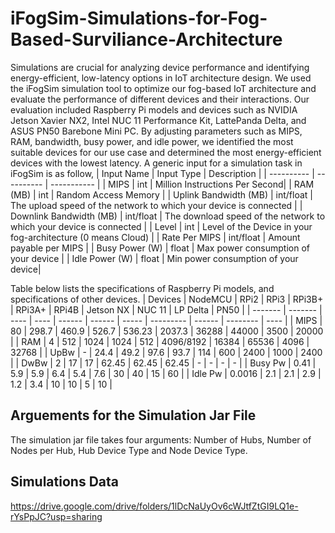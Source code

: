 # iFogSim-Simulations-for-Fog-Based-Surviliance-Architecture
Simulations are crucial for analyzing device performance and identifying energy-efficient, low-latency options in IoT architecture design. We used the iFogSim simulation tool to optimize our fog-based IoT architecture and evaluate the performance of different devices and their interactions. Our evaluation included Raspberry Pi models and devices such as NVIDIA Jetson Xavier NX2, Intel NUC 11 Performance Kit, LattePanda Delta, and ASUS PN50 Barebone Mini PC. By adjusting parameters such as MIPS, RAM, bandwidth, busy power, and idle power, we identified the most suitable devices for our use case and determined the most energy-efficient devices with the lowest latency. A generic input for a simulation task in iFogSim is as follow,
| Input Name | Input Type | Description |
| ---------- | ---------- | ----------- |
| MIPS | int | Million Instructions Per Second|
| RAM (MB) | int | Random Access Memory |
| Uplink Bandwidth (MB) | int/float | The upload speed of the network to which your device is connected |
| Downlink Bandwidth (MB) | int/float | The download speed of the network to which your device is connected |
| Level | int | Level of the Device in your fog-architecture (0 means Cloud) |
| Rate Per MIPS | int/float | Amount payable per MIPS |
| Busy Power (W) | float | Max power consumption of your device |
| Idle Power (W) | float | Min power consumption of your device|

Table below lists the specifications of Raspberry Pi models, and specifications of other devices.
| Devices | NodeMCU | RPi2 | RPi3 | RPi3B+ | RPi3A+ | RPi4B | Jetson NX | NUC 11 | LP Delta | PN50 |
| ------- | ------- | ---- | ---- | ------ | ------ | ----- | --------- | ------ | -------- | ---- |
| MIPS | 80 | 298.7 | 460.9 | 526.7 | 536.23 | 2037.3 | 36288 | 44000 | 3500 | 20000 |
| RAM | 4 | 512 | 1024 | 1024 | 512 | 4096/8192 | 16384 | 65536 | 4096 | 32768 | 
| UpBw | - | 24.4 | 49.2 | 97.6 | 93.7 | 114 | 600 | 2400 | 1000 | 2400 |
| DwBw | 2 | 17 | 17 | 62.45 | 62.45 | 62.45 | - | - | - | - |
| Busy Pw | 0.41 | 5.9 | 5.9 | 6.4 | 5.4 | 7.6 | 30 | 40 | 15 | 60 |
| Idle Pw | 0.0016 | 2.1 | 2.1 | 2.9 | 1.2 | 3.4 | 10 | 10 | 5 | 10 | 

## Arguements for the Simulation Jar File
The simulation jar file takes four arguments: Number of Hubs, Number of Nodes per Hub, Hub Device Type and Node Device Type. 

## Simulations Data
https://drive.google.com/drive/folders/1lDcNaUyOv6cWJtfZtGI9LQ1e-rYsPpJC?usp=sharing
